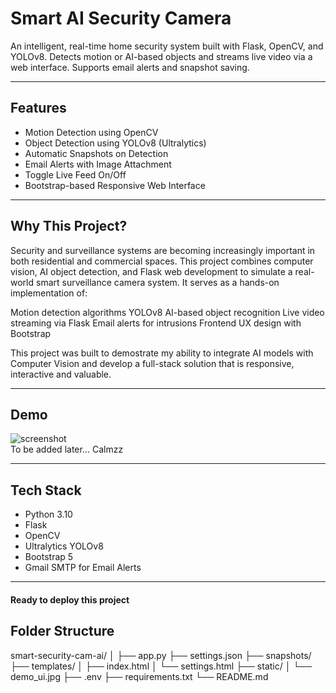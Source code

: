 # Smart AI Security Camera

An intelligent, real-time home security system built with Flask, OpenCV, and YOLOv8. Detects motion or AI-based objects and streams live video via a web interface. Supports email alerts and snapshot saving.

---

##  Features

-  Motion Detection using OpenCV
-  Object Detection using YOLOv8 (Ultralytics)
-  Automatic Snapshots on Detection
-  Email Alerts with Image Attachment
-  Toggle Live Feed On/Off
-  Bootstrap-based Responsive Web Interface

---
## Why This Project?
Security and surveillance systems are becoming increasingly important in both residential and commercial spaces. This project combines computer vision, AI object detection, and Flask web development to simulate a real-world smart surveillance camera system. It serves as a hands-on implementation of:

Motion detection algorithms
YOLOv8 AI-based object recognition
Live video streaming via Flask
Email alerts for intrusions
Frontend UX design with Bootstrap

This project was built to demostrate my ability to integrate AI models with Computer Vision and develop a full-stack solution that is responsive, interactive and valuable.

---

## Demo

![screenshot](static/demo_ui.jpg)  
To be added later... Calmzz

---

##  Tech Stack

- Python 3.10  
- Flask  
- OpenCV  
- Ultralytics YOLOv8  
- Bootstrap 5  
- Gmail SMTP for Email Alerts  

---
#### Ready to deploy this project

##  Folder Structure
smart-security-cam-ai/
│
├── app.py
├── settings.json
├── snapshots/
├── templates/
│   ├── index.html
│   └── settings.html
├── static/
│   └── demo_ui.jpg
├── .env
├── requirements.txt
└── README.md



